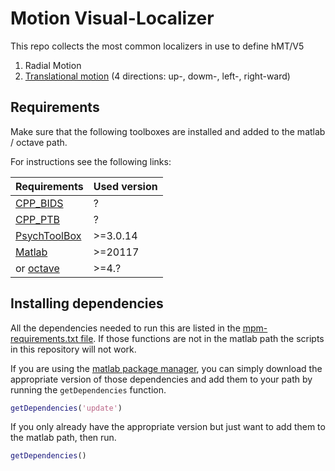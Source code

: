 # Motion Visual-Localizer

This repo collects the most common localizers in use to define hMT/V5

1. Radial Motion
2. [Translational motion](/Visual-loc_translational/README.md) (4 directions: up-, dowm-, left-, right-ward)

## Requirements

Make sure that the following toolboxes are installed and added to the matlab / octave path.

For instructions see the following links:

| Requirements                                             | Used version |
|----------------------------------------------------------|--------------|
| [CPP_BIDS](https://github.com/cpp-lln-lab/CPP_BIDS)      | ?            |
| [CPP_PTB](https://github.com/cpp-lln-lab/CPP_PTB)        | ?            |
| [PsychToolBox](http://psychtoolbox.org/)                 | >=3.0.14     |
| [Matlab](https://www.mathworks.com/products/matlab.html) | >=20117      |
| or [octave](https://www.gnu.org/software/octave/)        | >=4.?        |

## Installing dependencies

All the dependencies needed to run this are listed in the [mpm-requirements.txt file](.mpm-requirements.txt). If those functions are not in the matlab path the scripts in this repository will not work.

If you are using the [matlab package manager](https://github.com/mobeets/mpm), you can simply download the appropriate version of those dependencies and add them to your path by running the `getDependencies` function.

```matlab
getDependencies('update')
```

If you only already have the appropriate version but just want to add them to the matlab path, then run.

```matlab
getDependencies()
```
